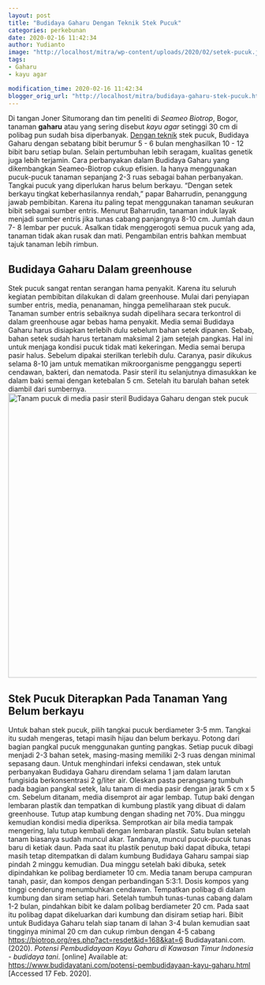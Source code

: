 ```yaml
---
layout: post
title: "Budidaya Gaharu Dengan Teknik Stek Pucuk"
categories: perkebunan
date: 2020-02-16 11:42:34
author: Yudianto
image: "http://localhost/mitra/wp-content/uploads/2020/02/setek-pucuk.jpg"
tags:
- Gaharu
- kayu agar

modification_time: 2020-02-16 11:42:34
blogger_orig_url: "http://localhost/mitra/budidaya-gaharu-stek-pucuk.html"
---
```


Di tangan Joner Situmorang dan tim peneliti di <em>Seameo Biotrop</em>, Bogor, tanaman <strong>gaharu</strong> atau yang sering disebut <em>kayu agar</em> setinggi 30 cm di polibag pun sudah bisa diperbanyak. <a class="" style="width: auto !important;" href="http://127.0.0.1/mitra/budidaya-manggis-dengan-teknik-kaki.html" data-wpil-post-to-id="">Dengan teknik</a> stek pucuk, Budidaya Gaharu dengan sebatang bibit berumur 5 - 6 bulan menghasilkan 10 - 12 bibit baru setiap bulan. Selain pertumbuhan lebih seragam, kualitas genetik juga lebih terjamin.
Cara perbanyakan dalam Budidaya Gaharu yang dikembangkan Seameo-Biotrop cukup efisien. Ia hanya menggunakan pucuk-pucuk tanaman sepanjang 2-3 ruas sebagai bahan perbanyakan. Tangkai pucuk yang diperlukan harus belum berkayu.
“Dengan setek berkayu tingkat keberhasilannya rendah,” papar Baharrudin, penanggung jawab pembibitan. Karena itu paling tepat menggunakan tanaman seukuran bibit sebagai sumber entris. Menurut Baharrudin, tanaman induk layak menjadi sumber entris jika tunas cabang panjangnya 8-10 cm. Jumlah daun 7- 8 lembar per pucuk.
Asalkan tidak menggerogoti semua pucuk yang ada, tanaman tidak akan rusak dan mati. Pengambilan entris bahkan membuat tajuk tanaman lebih rimbun.
<h2>Budidaya Gaharu Dalam greenhouse</h2>
Stek pucuk sangat rentan serangan hama penyakit. Karena itu seluruh kegiatan pembibitan dilakukan di dalam greenhouse. Mulai dari penyiapan sumber entris, media, penanaman, hingga pemeliharaan stek pucuk. Tanaman sumber entris sebaiknya sudah dipelihara secara terkontrol di dalam greenhouse agar bebas hama penyakit.
Media semai Budidaya Gaharu harus disiapkan terlebih dulu sebelum bahan setek dipanen. Sebab, bahan setek sudah harus tertanam maksimal 2 jam setejah pangkas. Hal ini untuk menjaga kondisi pucuk tidak mati kekeringan.
Media semai berupa pasir halus. Sebelum dipakai sterilkan terlebih dulu. Caranya, pasir dikukus selama 8-10 jam untuk mematikan mikroorganisme pengganggu seperti cendawan, bakteri, dan nematoda. Pasir steril itu selanjutnya dimasukkan ke dalam baki semai dengan ketebalan 5 cm. Setelah itu barulah bahan setek diambil dari sumbernya.
<img class="aligncenter wp-image-18614 size-large" src="http://127.0.0.1/mitra/wp-content/uploads/2020/02/obat-1024x576.jpg" alt="Tanam pucuk di media pasir steril Budidaya Gaharu dengan stek pucuk" width="1024" height="576" />
<h2>Stek Pucuk Diterapkan Pada Tanaman Yang Belum berkayu</h2>
Untuk bahan stek pucuk, pilih tangkai pucuk berdiameter 3-5 mm. Tangkai itu sudah mengeras, tetapi masih hijau dan belum berkayu. Potong dari bagian pangkal pucuk menggunakan gunting pangkas. Setiap pucuk dibagi menjadi 2-3 bahan setek, masing-masing memiliki 2-3 ruas dengan minimal sepasang daun.
Untuk menghindari infeksi cendawan, stek untuk perbanyakan Budidaya Gaharu direndam selama 1 jam dalam larutan fungisida berkonsentrasi 2 g/liter air. Oleskan pasta perangsang tumbuh pada bagian pangkal setek, lalu tanam di media pasir dengan jarak 5 cm x 5 cm. Sebelum ditanam, media disemprot air agar lembap.
Tutup baki dengan lembaran plastik dan tempatkan di kumbung plastik yang dibuat di dalam greenhouse. Tutup atap kumbung dengan shading net 70%. Dua minggu kemudian kondisi media diperiksa. Semprotkan air bila media tampak mengering, lalu tutup kembali dengan lembaran plastik.
Satu bulan setelah tanam biasanya sudah muncul akar. Tandanya, muncul pucuk-pucuk tunas baru di ketiak daun. Pada saat itu plastik penutup baki dapat dibuka, tetapi masih tetap ditempatkan di dalam kumbung Budidaya Gaharu sampai siap pindah 2 minggu kemudian.
Dua minggu setelah baki dibuka, setek dipindahkan ke polibag berdiameter 10 cm. Media tanam berupa campuran tanah, pasir, dan kompos dengan perbandingan 5:3:1. Dosis kompos yang tinggi cenderung menumbuhkan cendawan.
Tempatkan polibag di dalam kumbung dan siram setiap hari. Setelah tumbuh tunas-tunas cabang dalam 1-2 bulan, pindahkan bibit ke dalam polibag berdiameter 20 cm.
Pada saat itu polibag dapat dikeluarkan dari kumbung dan disiram setiap hari. Bibit untuk Budidaya Gaharu telah siap tanam di lahan 3-4 bulan kemudian saat tingginya minimal 20 cm dan cukup rimbun dengan 4-5 cabang
<a href="https://biotrop.org/res.php?act=resdet&amp;id=168&amp;kat=6">https://biotrop.org/res.php?act=resdet&amp;id=168&amp;kat=6</a>
<span id="js-reference-string-0" class="selectable">Budidayatani.com. (2020). <i>Potensi Pembudidayaan Kayu Gaharu di Kawasan Timur Indonesia - budidaya tani</i>. [online] Available at: <a href="https://www.budidayatani.com/potensi-pembudidayaan-kayu-gaharu-di.html">https://www.budidayatani.com/potensi-pembudidayaan-kayu-gaharu.html</a> [Accessed 17 Feb. 2020].</span>
